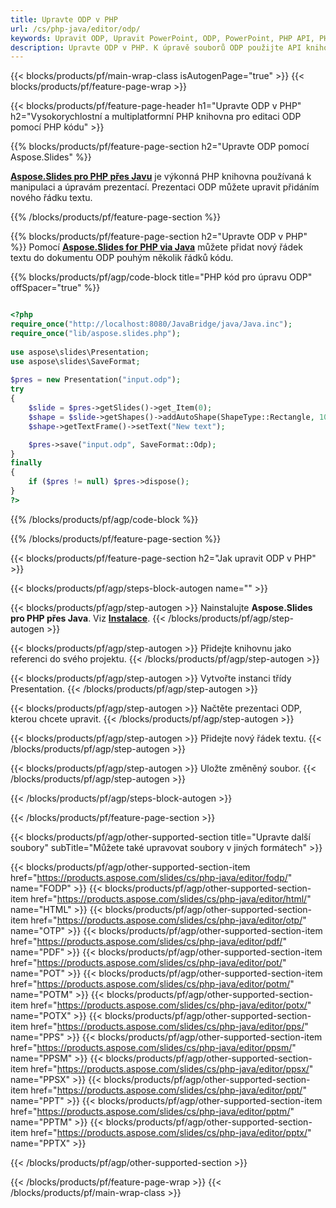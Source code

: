 ```yaml
---
title: Upravte ODP v PHP
url: /cs/php-java/editor/odp/
keywords: Upravit ODP, Upravit PowerPoint, ODP, PowerPoint, PHP API, PHP Library
description: Upravte ODP v PHP. K úpravě souborů ODP použijte API knihovny PHP
---
```


{{< blocks/products/pf/main-wrap-class isAutogenPage="true" >}}
{{< blocks/products/pf/feature-page-wrap >}}

{{< blocks/products/pf/feature-page-header h1="Upravte ODP v PHP" h2="Vysokorychlostní a multiplatformní PHP knihovna pro editaci ODP pomocí PHP kódu" >}}

{{% blocks/products/pf/feature-page-section h2="Upravte ODP pomocí Aspose.Slides" %}}

[**Aspose.Slides pro PHP přes Javu**](https://products.aspose.com/slides/cs/php-java/) je výkonná PHP knihovna používaná k manipulaci a úpravám prezentací. Prezentaci ODP můžete upravit přidáním nového řádku textu. 

{{% /blocks/products/pf/feature-page-section %}}

{{% blocks/products/pf/feature-page-section  h2="Upravte ODP v PHP" %}}
Pomocí [**Aspose.Slides for PHP via Java**](https://products.aspose.com/slides/cs/php-java/) můžete přidat nový řádek textu do dokumentu ODP pouhým několik řádků kódu.

{{% blocks/products/pf/agp/code-block title="PHP kód pro úpravu ODP" offSpacer="true" %}}

```php

<?php
require_once("http://localhost:8080/JavaBridge/java/Java.inc");
require_once("lib/aspose.slides.php");
 
use aspose\slides\Presentation;
use aspose\slides\SaveFormat;
 
$pres = new Presentation("input.odp");
try
{
    $slide = $pres->getSlides()->get_Item(0);     
    $shape = $slide->getShapes()->addAutoShape(ShapeType::Rectangle, 10, 10, 100, 50);
    $shape->getTextFrame()->setText("New text");

    $pres->save("input.odp", SaveFormat::Odp);
}
finally
{
    if ($pres != null) $pres->dispose();
}
?>
```
{{% /blocks/products/pf/agp/code-block %}}

{{% /blocks/products/pf/feature-page-section %}}

{{< blocks/products/pf/feature-page-section  h2="Jak upravit ODP v PHP" >}}

{{< blocks/products/pf/agp/steps-block-autogen name="" >}}


{{< blocks/products/pf/agp/step-autogen >}}
Nainstalujte **Aspose.Slides pro PHP přes Java**. Viz [**Instalace**](https://docs.aspose.com/slides/php-java/installation/).
{{< /blocks/products/pf/agp/step-autogen >}}

{{< blocks/products/pf/agp/step-autogen >}}
Přidejte knihovnu jako referenci do svého projektu.
{{< /blocks/products/pf/agp/step-autogen >}}

{{< blocks/products/pf/agp/step-autogen >}}
Vytvořte instanci třídy Presentation.
{{< /blocks/products/pf/agp/step-autogen >}}

{{< blocks/products/pf/agp/step-autogen >}}
Načtěte prezentaci ODP, kterou chcete upravit.
{{< /blocks/products/pf/agp/step-autogen >}}

{{< blocks/products/pf/agp/step-autogen >}}
Přidejte nový řádek textu.
{{< /blocks/products/pf/agp/step-autogen >}}

{{< blocks/products/pf/agp/step-autogen >}}
Uložte změněný soubor.
{{< /blocks/products/pf/agp/step-autogen >}}

{{< /blocks/products/pf/agp/steps-block-autogen >}}


{{< /blocks/products/pf/feature-page-section >}}

{{< blocks/products/pf/agp/other-supported-section title="Upravte další soubory" subTitle="Můžete také upravovat soubory v jiných formátech" >}}

{{< blocks/products/pf/agp/other-supported-section-item href="https://products.aspose.com/slides/cs/php-java/editor/fodp/" name="FODP" >}}
{{< blocks/products/pf/agp/other-supported-section-item href="https://products.aspose.com/slides/cs/php-java/editor/html/" name="HTML" >}}
{{< blocks/products/pf/agp/other-supported-section-item href="https://products.aspose.com/slides/cs/php-java/editor/otp/" name="OTP" >}}
{{< blocks/products/pf/agp/other-supported-section-item href="https://products.aspose.com/slides/cs/php-java/editor/pdf/" name="PDF" >}}
{{< blocks/products/pf/agp/other-supported-section-item href="https://products.aspose.com/slides/cs/php-java/editor/pot/" name="POT" >}}
{{< blocks/products/pf/agp/other-supported-section-item href="https://products.aspose.com/slides/cs/php-java/editor/potm/" name="POTM" >}}
{{< blocks/products/pf/agp/other-supported-section-item href="https://products.aspose.com/slides/cs/php-java/editor/potx/" name="POTX" >}}
{{< blocks/products/pf/agp/other-supported-section-item href="https://products.aspose.com/slides/cs/php-java/editor/pps/" name="PPS" >}}
{{< blocks/products/pf/agp/other-supported-section-item href="https://products.aspose.com/slides/cs/php-java/editor/ppsm/" name="PPSM" >}}
{{< blocks/products/pf/agp/other-supported-section-item href="https://products.aspose.com/slides/cs/php-java/editor/ppsx/" name="PPSX" >}}
{{< blocks/products/pf/agp/other-supported-section-item href="https://products.aspose.com/slides/cs/php-java/editor/ppt/" name="PPT" >}}
{{< blocks/products/pf/agp/other-supported-section-item href="https://products.aspose.com/slides/cs/php-java/editor/pptm/" name="PPTM" >}}
{{< blocks/products/pf/agp/other-supported-section-item href="https://products.aspose.com/slides/cs/php-java/editor/pptx/" name="PPTX" >}}


{{< /blocks/products/pf/agp/other-supported-section >}}

{{< /blocks/products/pf/feature-page-wrap >}}
{{< /blocks/products/pf/main-wrap-class >}}